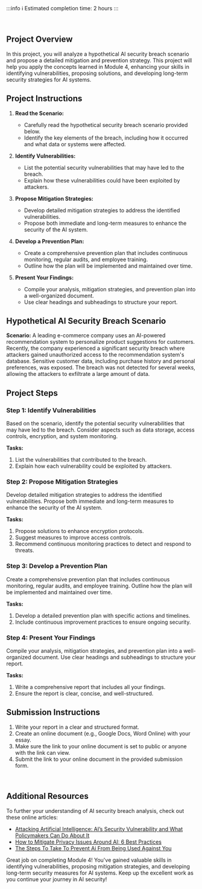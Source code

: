 <!-- # **Project 4: Analyzing & Mitigating AI Security Breaches** -->

<br>

:::info
:information_source: Estimated completion time: 2 hours
:::

<br>

## **Project Overview**

In this project, you will analyze a hypothetical AI security breach scenario and propose a detailed mitigation and prevention strategy. This project will help you apply the concepts learned in Module 4, enhancing your skills in identifying vulnerabilities, proposing solutions, and developing long-term security strategies for AI systems.

## **Project Instructions**

1. **Read the Scenario:**

   - Carefully read the hypothetical security breach scenario provided below.
   - Identify the key elements of the breach, including how it occurred and what data or systems were affected.

2. **Identify Vulnerabilities:**

   - List the potential security vulnerabilities that may have led to the breach.
   - Explain how these vulnerabilities could have been exploited by attackers.

3. **Propose Mitigation Strategies:**

   - Develop detailed mitigation strategies to address the identified vulnerabilities.
   - Propose both immediate and long-term measures to enhance the security of the AI system.

4. **Develop a Prevention Plan:**

   - Create a comprehensive prevention plan that includes continuous monitoring, regular audits, and employee training.
   - Outline how the plan will be implemented and maintained over time.

5. **Present Your Findings:**
   - Compile your analysis, mitigation strategies, and prevention plan into a well-organized document.
   - Use clear headings and subheadings to structure your report.

## **Hypothetical AI Security Breach Scenario**

**Scenario:**
A leading e-commerce company uses an AI-powered recommendation system to personalize product suggestions for customers. Recently, the company experienced a significant security breach where attackers gained unauthorized access to the recommendation system's database. Sensitive customer data, including purchase history and personal preferences, was exposed. The breach was not detected for several weeks, allowing the attackers to exfiltrate a large amount of data.

## **Project Steps**

### Step 1: Identify Vulnerabilities

Based on the scenario, identify the potential security vulnerabilities that may have led to the breach. Consider aspects such as data storage, access controls, encryption, and system monitoring.

**Tasks:**

1. List the vulnerabilities that contributed to the breach.
2. Explain how each vulnerability could be exploited by attackers.

### Step 2: Propose Mitigation Strategies

Develop detailed mitigation strategies to address the identified vulnerabilities. Propose both immediate and long-term measures to enhance the security of the AI system.

**Tasks:**

1. Propose solutions to enhance encryption protocols.
2. Suggest measures to improve access controls.
3. Recommend continuous monitoring practices to detect and respond to threats.

### Step 3: Develop a Prevention Plan

Create a comprehensive prevention plan that includes continuous monitoring, regular audits, and employee training. Outline how the plan will be implemented and maintained over time.

**Tasks:**

1. Develop a detailed prevention plan with specific actions and timelines.
2. Include continuous improvement practices to ensure ongoing security.

### Step 4: Present Your Findings

Compile your analysis, mitigation strategies, and prevention plan into a well-organized document. Use clear headings and subheadings to structure your report.

**Tasks:**

1. Write a comprehensive report that includes all your findings.
2. Ensure the report is clear, concise, and well-structured.

## **Submission Instructions**

1. Write your report in a clear and structured format.
2. Create an online document (e.g., Google Docs, Word Online) with your essay.
3. Make sure the link to your online document is set to public or anyone with the link can view.
4. Submit the link to your online document in the provided submission form.

<br />

## **Additional Resources**

To further your understanding of AI security breach analysis, check out these online articles:

- [Attacking Artificial Intelligence: AI’s Security Vulnerability and What Policymakers Can Do About It](https://www.belfercenter.org/publication/AttackingAI)
- [How to Mitigate Privacy Issues Around AI: 6 Best Practices](https://www.spotdraft.com/blog/mitigating-privacy-issues-around-ai)
- [The Steps To Take To Prevent Ai From Being Used Against You](https://www.linkedin.com/pulse/steps-take-prevent-ai-from-being-used-against-you-corkat-data-m7wnc/)

Great job on completing Module 4! You've gained valuable skills in identifying vulnerabilities, proposing mitigation strategies, and developing long-term security measures for AI systems. Keep up the excellent work as you continue your journey in AI security!

